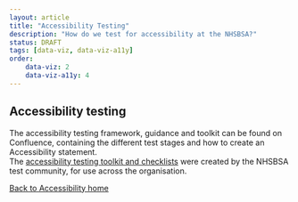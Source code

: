 ```yaml
---
layout: article
title: "Accessibility Testing"
description: "How do we test for accessibility at the NHSBSA?"
status: DRAFT
tags: [data-viz, data-viz-a11y]
order:
    data-viz: 2
    data-viz-a11y: 4
---
```

## Accessibility testing  

 The accessibility testing framework, guidance and toolkit can be found on Confluence, containing the different test stages and how to create an Accessibility statement.  
 The [accessibility testing toolkit and checklists][toolkit] were created by the NHSBSA test community, for use across the organisation.  
     
  
    
[Back to Accessibility home](../accessibility/a11y.md)  


 [toolkit]: https://bsa2468.atlassian.net/wiki/spaces/CoP/pages/420806732/ACCESSIBILITY+TESTING+-+Core+Test+Framework+2
     